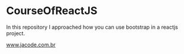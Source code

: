 # CourseOfReactJS

In this repository I approached how you can use bootstrap in a reactjs project.

www.jacode.com.br
